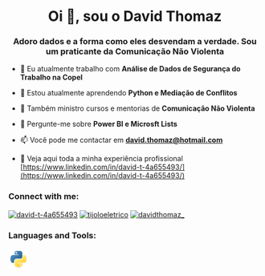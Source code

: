<h1 align="center">Oi 👋, sou o David Thomaz</h1>
<h3 align="center">Adoro dados e a forma como eles desvendam a verdade. Sou um praticante da Comunicação Não Violenta</h3>

- 🔭 Eu atualmente trabalho com **Análise de Dados de Segurança do Trabalho na Copel**

- 🌱 Estou atualmente aprendendo **Python e Mediação de Conflitos**

- 👯 Também ministro cursos e mentorias de **Comunicação Não Violenta**

- 💬 Pergunte-me sobre **Power BI e Microsft Lists**

- 📫 Você pode me contactar em **david.thomaz@hotmail.com**

- 📄 Veja aqui toda a minha experiência profissional [https://www.linkedin.com/in/david-t-4a655493/](https://www.linkedin.com/in/david-t-4a655493/)

<h3 align="left">Connect with me:</h3>
<p align="left">
<a href="https://linkedin.com/in/david-t-4a655493" target="blank"><img align="center" src="https://raw.githubusercontent.com/rahuldkjain/github-profile-readme-generator/master/src/images/icons/Social/linked-in-alt.svg" alt="david-t-4a655493" height="30" width="40" /></a>
<a href="https://fb.com/tijoloeletrico" target="blank"><img align="center" src="https://raw.githubusercontent.com/rahuldkjain/github-profile-readme-generator/master/src/images/icons/Social/facebook.svg" alt="tijoloeletrico" height="30" width="40" /></a>
<a href="https://instagram.com/davidthomaz_" target="blank"><img align="center" src="https://raw.githubusercontent.com/rahuldkjain/github-profile-readme-generator/master/src/images/icons/Social/instagram.svg" alt="davidthomaz_" height="30" width="40" /></a>
</p>

<h3 align="left">Languages and Tools:</h3>
<p align="left"> <a href="https://www.python.org" target="_blank" rel="noreferrer"> <img src="https://raw.githubusercontent.com/devicons/devicon/master/icons/python/python-original.svg" alt="python" width="40" height="40"/> </a> </p>


<!---
davidthomazcwb/davidthomazcwb is a ✨ special ✨ repository because its `README.md` (this file) appears on your GitHub profile.
You can click the Preview link to take a look at your changes.
--->
